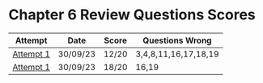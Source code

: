 #  Chapter 6 Review Questions Scores

| Attempt| Date | Score | Questions Wrong |
| -------|----- |------| ----------------|
| [Attempt 1](/src/review_questions/chapter_6/attempt_1/) | 30/09/23 | 12/20 | 3,4,8,11,16,17,18,19 |
| [Attempt 1](/src/review_questions/chapter_6/attempt_2/) | 30/09/23 | 18/20 | 16,19 |